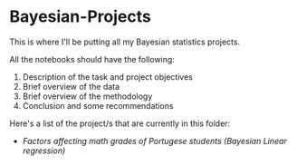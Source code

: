 # Bayesian-Projects
This is where I'll be putting all my Bayesian statistics projects. 

All the notebooks should have the following:
1. Description of the task and project objectives
2. Brief overview of the data
3. Brief overview of the methodology
4. Conclusion and some recommendations

Here's a list of the project/s that are currently in this folder:
<ul><li> <i>Factors affecting math grades of Portugese students (Bayesian Linear regression) </li></ul>
